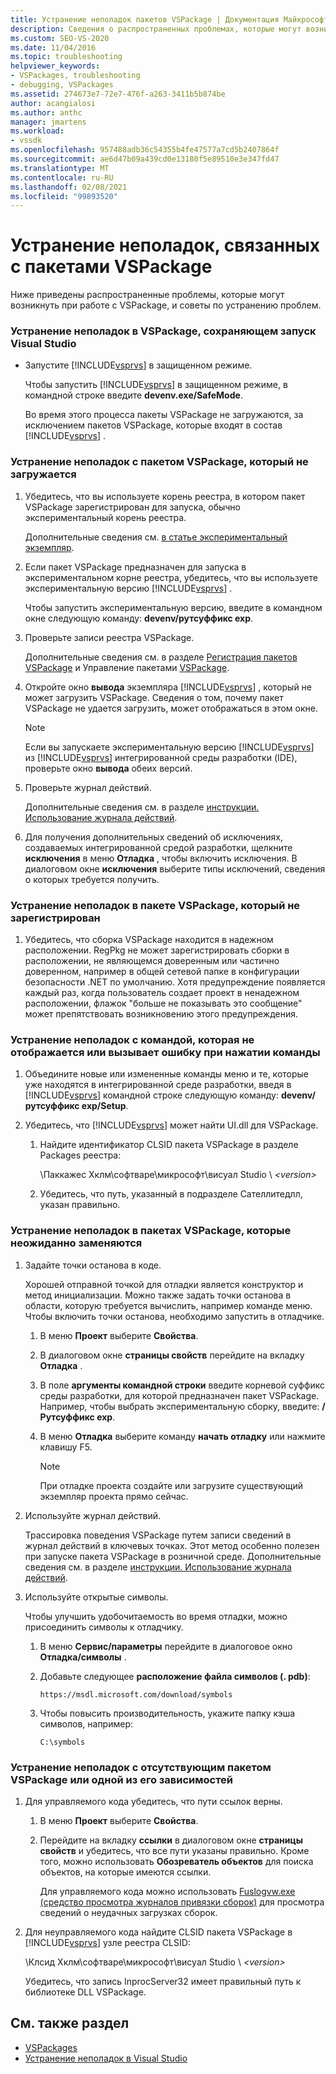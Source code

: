 ```yaml
---
title: Устранение неполадок пакетов VSPackage | Документация Майкрософт
description: Сведения о распространенных проблемах, которые могут возникнуть при работе с пакетом VSPackage, и советы по устранению неполадок для устранения проблем.
ms.custom: SEO-VS-2020
ms.date: 11/04/2016
ms.topic: troubleshooting
helpviewer_keywords:
- VSPackages, troubleshooting
- debugging, VSPackages
ms.assetid: 274673e7-72e7-476f-a263-3411b5b874be
author: acangialosi
ms.author: anthc
manager: jmartens
ms.workload:
- vssdk
ms.openlocfilehash: 957488adb36c54355b4fe47577a7cd5b2407864f
ms.sourcegitcommit: ae6d47b09a439cd0e13180f5e89510e3e347fd47
ms.translationtype: MT
ms.contentlocale: ru-RU
ms.lasthandoff: 02/08/2021
ms.locfileid: "99893520"
---
```

# <a name="troubleshooting-vspackages"></a>Устранение неполадок, связанных с пакетами VSPackage
Ниже приведены распространенные проблемы, которые могут возникнуть при работе с VSPackage, и советы по устранению проблем.

### <a name="to-troubleshoot-a-vspackage-that-keeps-visual-studio-from-starting"></a>Устранение неполадок в VSPackage, сохраняющем запуск Visual Studio

- Запустите [!INCLUDE[vsprvs](../code-quality/includes/vsprvs_md.md)] в защищенном режиме.

   Чтобы запустить [!INCLUDE[vsprvs](../code-quality/includes/vsprvs_md.md)] в защищенном режиме, в командной строке введите **devenv.exe/SafeMode**.

   Во время этого процесса пакеты VSPackage не загружаются, за исключением пакетов VSPackage, которые входят в состав [!INCLUDE[vsprvs](../code-quality/includes/vsprvs_md.md)] .

### <a name="to-troubleshoot-a-vspackage-that-does-not-load"></a>Устранение неполадок с пакетом VSPackage, который не загружается

1. Убедитесь, что вы используете корень реестра, в котором пакет VSPackage зарегистрирован для запуска, обычно экспериментальный корень реестра.

    Дополнительные сведения см. [в статье экспериментальный экземпляр](../extensibility/the-experimental-instance.md).

2. Если пакет VSPackage предназначен для запуска в экспериментальном корне реестра, убедитесь, что вы используете экспериментальную версию [!INCLUDE[vsprvs](../code-quality/includes/vsprvs_md.md)] .

    Чтобы запустить экспериментальную версию, введите в командном окне следующую команду: **devenv/рутсуффикс exp**.

3. Проверьте записи реестра VSPackage.

    Дополнительные сведения см. в разделе [Регистрация пакетов VSPackage](registering-and-unregistering-vspackages.md) и Управление пакетами [VSPackage](../extensibility/managing-vspackages.md).

4. Откройте окно **вывода** экземпляра [!INCLUDE[vsprvs](../code-quality/includes/vsprvs_md.md)] , который не может загрузить VSPackage. Сведения о том, почему пакет VSPackage не удается загрузить, может отображаться в этом окне.

   > [!NOTE]
   > Если вы запускаете экспериментальную версию [!INCLUDE[vsprvs](../code-quality/includes/vsprvs_md.md)] из [!INCLUDE[vsprvs](../code-quality/includes/vsprvs_md.md)] интегрированной среды разработки (IDE), проверьте окно **вывода** обеих версий.

5. Проверьте журнал действий.

    Дополнительные сведения см. в разделе [инструкции. Использование журнала действий](../extensibility/how-to-use-the-activity-log.md).

6. Для получения дополнительных сведений об исключениях, создаваемых интегрированной средой разработки, щелкните **исключения** в меню **Отладка** , чтобы включить исключения. В диалоговом окне **исключения** выберите типы исключений, сведения о которых требуется получить.

### <a name="to-troubleshoot-a-vspackage-that-does-not-register"></a>Устранение неполадок в пакете VSPackage, который не зарегистрирован

1. Убедитесь, что сборка VSPackage находится в надежном расположении. RegPkg не может зарегистрировать сборки в расположении, не являющемся доверенным или частично доверенном, например в общей сетевой папке в конфигурации безопасности .NET по умолчанию. Хотя предупреждение появляется каждый раз, когда пользователь создает проект в ненадежном расположении, флажок "больше не показывать это сообщение" может препятствовать возникновению этого предупреждения.

### <a name="to-troubleshoot-a-command-that-is-not-visible-or-that-generates-an-error-when-you-click-a-command"></a>Устранение неполадок с командой, которая не отображается или вызывает ошибку при нажатии команды

1. Объедините новые или измененные команды меню и те, которые уже находятся в интегрированной среде разработки, введя в [!INCLUDE[vsprvs](../code-quality/includes/vsprvs_md.md)] командной строке следующую команду: **devenv/рутсуффикс exp/Setup**.

2. Убедитесь, что [!INCLUDE[vsprvs](../code-quality/includes/vsprvs_md.md)] может найти UI.dll для VSPackage.

   1. Найдите идентификатор CLSID пакета VSPackage в разделе Packages реестра:

        \Паккажес Хклм\софтваре\микрософт\висуал Studio \\ *\<version>*

   2. Убедитесь, что путь, указанный в подразделе Сателлитедлл, указан правильно.

### <a name="to-troubleshoot-a-vspackage-that-behaves-unexpectedly"></a>Устранение неполадок в пакетах VSPackage, которые неожиданно заменяются

1. Задайте точки останова в коде.

     Хорошей отправной точкой для отладки является конструктор и метод инициализации. Можно также задать точки останова в области, которую требуется вычислить, например команде меню. Чтобы включить точки останова, необходимо запустить в отладчике.

    1. В меню **Проект** выберите **Свойства**.

    2. В диалоговом окне **страницы свойств** перейдите на вкладку **Отладка** .

    3. В поле **аргументы командной строки** введите корневой суффикс среды разработки, для которой предназначен пакет VSPackage. Например, чтобы выбрать экспериментальную сборку, введите: **/Рутсуффикс exp**.

    4. В меню **Отладка** выберите команду **начать отладку** или нажмите клавишу F5.

        > [!NOTE]
        > При отладке проекта создайте или загрузите существующий экземпляр проекта прямо сейчас.

2. Используйте журнал действий.

     Трассировка поведения VSPackage путем записи сведений в журнал действий в ключевых точках. Этот метод особенно полезен при запуске пакета VSPackage в розничной среде. Дополнительные сведения см. в разделе [инструкции. Использование журнала действий](../extensibility/how-to-use-the-activity-log.md).

3. Используйте открытые символы.

     Чтобы улучшить удобочитаемость во время отладки, можно присоединить символы к отладчику.

    1. В меню **Сервис/параметры** перейдите в диалоговое окно **Отладка/символы** .

    2. Добавьте следующее **расположение файла символов (. pdb)**:

         `https://msdl.microsoft.com/download/symbols`

    3. Чтобы повысить производительность, укажите папку кэша символов, например:

        ```
        C:\symbols
        ```

### <a name="to-troubleshoot-a-missing-vspackage-or-one-of-its-dependencies"></a>Устранение неполадок с отсутствующим пакетом VSPackage или одной из его зависимостей

1. Для управляемого кода убедитесь, что пути ссылок верны.

   1. В меню **Проект** выберите **Свойства**.

   2. Перейдите на вкладку **ссылки** в диалоговом окне **страницы свойств** и убедитесь, что все пути указаны правильно. Кроме того, можно использовать **Обозреватель объектов** для поиска объектов, на которые имеются ссылки.

        Для управляемого кода можно использовать [Fuslogvw.exe (средство просмотра журналов привязки сборок)](/dotnet/framework/tools/fuslogvw-exe-assembly-binding-log-viewer) для просмотра сведений о неудачных загрузках сборок.

2. Для неуправляемого кода найдите CLSID пакета VSPackage в [!INCLUDE[vsprvs](../code-quality/includes/vsprvs_md.md)] узле реестра CLSID:

    \Клсид Хклм\софтваре\микрософт\висуал Studio \\ *\<version>*

   Убедитесь, что запись InprocServer32 имеет правильный путь к библиотеке DLL VSPackage.

## <a name="see-also"></a>См. также раздел
- [VSPackages](../extensibility/internals/vspackages.md)
- [Устранение неполадок в Visual Studio](/troubleshoot/visualstudio/welcome-visual-studio/)
